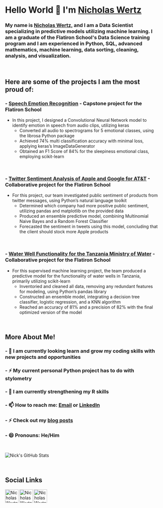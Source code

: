 <!--
**njw27/njw27** is a ✨ _special_ ✨ repository because its `README.md` (this file) appears on your GitHub profile.

Here are some ideas to get you started:

- 🔭 I’m currently working on ...
- 🌱 I’m currently learning ...
- 👯 I’m looking to collaborate on ...
- 🤔 I’m looking for help with ...
- 💬 Ask me about ...
- 📫 How to reach me: ...
- 😄 Pronouns: ...
- ⚡ Fun fact: ...
-->
# Hello World 👋  I'm [Nicholas Wertz](https://www.linkedin.com/in/nicholas-wertz-345082b9/) 

### My name is [Nicholas Wertz,](https://www.linkedin.com/in/nicholas-wertz-345082b9/) and I am a Data Scientist specializing in predictive models utilizing machine learning. I am a graduate of the Flatiron School's Data Science training program and I am experienced in Python, SQL, advanced mathematics, machine learning, data sorting, cleaning, analysis, and visualization.
<br/>

## Here are some of the projects I am the most proud of:

### - [Speech Emotion Recognition](https://github.com/njw27/Speech_Emotion_Recognition_SER) - Capstone project for the Flatiron School
- In this project, I designed a Convolutional Neural Network model to identify emotion in speech from audio clips, utilizing keras
    - Converted all audio to spectrograms for 5 emotional classes, using the librosa Python package
    - Achieved 74% multi classification accuracy with minimal loss, applying keras’s ImageDataGenerator
    - Obtained an F1 Score of 84% for the sleepiness emotional class, employing scikit-learn
<br/>

### - [Twitter Sentiment Analysis of Apple and Google for AT&T](https://github.com/njw27/Apple-Google-Sentiment-Analysis) - Collaborative project for the Flatiron School
- For this project, our team investigated public sentiment of products from twitter messages, using Python’s natural language toolkit
    - Determined which company had more positive public sentiment, utilizing pandas and matplotlib on the provided data
    - Produced an ensemble predictive model, combining Multinomial Naive Bayes and a Random Forest Classifier
    - Forecasted the sentiment in tweets using this model, concluding that the client should stock more Apple products
<br/>

### - [Water Well Functionality for the Tanzania Ministry of Water](https://github.com/njw27/Supervised-ML-For-Tanzanian-Water-Wells) - Collaborative project for the Flatiron School
- For this supervised machine learning project, the team produced a predictive model for the functionality of water wells in Tanzania, primarily utilizing scikit-learn
    - Inventoried and cleaned all data, removing any redundant features for modeling, using Python’s pandas library
    - Constructed an ensemble model, integrating a decision tree classifier, logistic regression, and a KNN algorithm
    - Reached an accuracy of 81% and a precision of 82% with the final optimized version of the model
<br/>

## More About Me!

### - 🔭 I am currently looking learn and grow my coding skills with new projects and opportunities
### - ⚡ My current personal Python project has to do with stylometry
### - 🌱 I am currently strengthening my R skills
### - 📫 How to reach me: [Email](mailto:wertz.nicholas.42@gmail.com) or [LinkedIn](https://www.linkedin.com/in/nicholas-wertz-345082b9/)
### - ⚡ Check out my [blog posts](https://medium.com/@wertz.nicholas.42)
### - 😄 Pronouns: He/Him

<br/>

![Nick's GitHub Stats](https://github-readme-stats.vercel.app/api?username=njw27&show_icons=true&hide_border=true)

<br/>


## Social Links
<a href="https://www.linkedin.com/in/nicholas-wertz-345082b9/">
<img align="left" alt="Nicholas Wertz" width="44px" src="https://cdn.jsdelivr.net/npm/simple-icons@v3/icons/linkedin.svg" />
</a>
<a href="https://twitter.com/nicholasjwertz">
<img align="left" alt="Nicholas Wertz | Twitter" width="44px" src="https://cdn.jsdelivr.net/npm/simple-icons@v3/icons/twitter.svg" />
</a>
<a href="https://medium.com/@wertz.nicholas.42">
<img align="left" alt="Nicholas Wertz" width="44px" src="https://cdn.jsdelivr.net/npm/simple-icons@v3/icons/medium.svg" />
</a>


<br />
